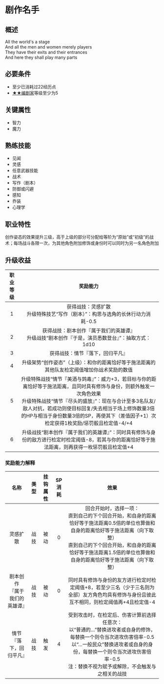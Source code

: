 # 剧作名手

## 概述

All the world's a stage<br>And all the men and women merely players<br>They have their exits and their entrances<br>And here they shall play many parts

## 必要条件

* 至少已消耗过22经历点
* <a href="../2-Playwright" target="_blank">★★编剧家</a>等级至少为5

## 关键属性

* 智力
* 魔力

## 熟练技能

* 见闻
* 灵感
* 任意武器技能
* 战术
* 写作（剧本）
* 防御或闪避
* 感知
* 乔装
* 心理学

## 职业特性

创作姿态的效果提升三级，高于上级的部分可分配给等阶为“原始”或“初级”的战术；每场战斗各限一次，为其他角色附加修饰或身份时可以同时为另一名角色附加

## 升级收益

职业等级|奖励能力
:--:|:--:
1|获得战技：灵感扩散<br>升级特殊技艺“写作（剧本）”：构思与选角的长休行动力消耗-0.5
2|获得战技：剧本创作『属于我们的英雄谭』<br>升级战技“剧本创作『于是，演员悉数登台』”：抽取方式：1d10
3|获得战技：情节『落下，回归平凡』
4|升级架势“创作姿态”（上级）：和你的距离恰好等于施法距离的其他队友检定阈值增加你战术奖励的数值
5|升级特殊战技“情节『美酒与鸩毒』”：威力+3，若目标与你的距离恰好等于施法距离，且同时具有修饰与身份，则额外触发一次角色效果<br>升级特殊战技“情节『尽头的盛放』”：现在与合计至多3名队友/敌人对抗，若成功则使目标回复/失去相当于场上修饰数量3倍的HP与相当于身份数量3倍的SP，再使其下（差值因子+1）次检定获得1枚奖励/惩罚骰且检定值-4/+4
6|升级战技“剧本创作『属于我们的英雄谭』”：同时具有修饰与身份的敌方进行检定时检定阈值-8，若其与你的距离恰好等于施法距离，则再获得一枚惩罚骰且检定值+4

### 奖励能力解释

名称|类型|挂钩属性|SP消耗|效果
:--:|:--:|:--:|:--:|:--:
灵感扩散|战技|被动|0|回合开始时，选择一项：<br>直到自己的下个回合开始，和自身的距离恰好等于施法距离0.5倍的单位也算做和自身的距离恰好等于施法距离（向下取整）<br>直到自己的下个回合开始，和自身的距离恰好等于施法距离1.5倍的单位也算做和自身的距离恰好等于施法距离（向下取整）
剧本创作<br>『属于我们的英雄谭』|战技|被动|0|同时具有修饰与身份的友方进行检定时检定阈值+8，若至少三名（少于三名则为全部）友方角色均具有修饰与身份且彼此互不相同，则检定阈值再+4且检定值-4
情节<br>『落下，回归平凡』|战技|触发|4|受到攻击时，在检定后、伤害计算前选择任意次：<br>以“普通的…”替换进攻者或自身的修饰，每替换一个则令当次进攻伤害倍率-0.5<br>以“…一般民众”替换进攻者或自身的身份，每替换一个则令当次进攻伤害倍率-0.5<br>注：替换不视为赋予或解除，不会触发与之相关的战技